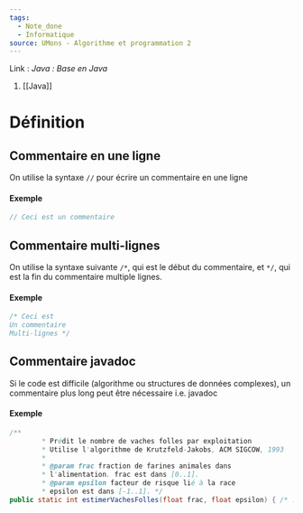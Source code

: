 ```yaml
---
tags:
  - Note_done
  - Informatique
source: UMons - Algorithme et programmation 2
---
```


Link :
_Java : Base en Java_
1. [[Java]]

# Définition
## Commentaire en une ligne 
On utilise la syntaxe `//` pour écrire un commentaire en une ligne 
#### Exemple
```java
// Ceci est un commentaire 
```

## Commentaire multi-lignes 
On utilise la syntaxe suivante `/*`, qui est le début du commentaire, et `*/`, qui est la fin du commentaire multiple lignes. 
#### Exemple
```java
/* Ceci est 
Un commentaire 
Multi-lignes */
```

## Commentaire javadoc
Si le code est difficile (algorithme ou structures de données complexes), un commentaire plus long peut être nécessaire i.e. javadoc 

#### Exemple
```java
/**
		* Prédit le nombre de vaches folles par exploitation
		* Utilise l'algorithme de Krutzfeld-Jakobs, ACM SIGCOW, 1993
		* 
		* @param frac fraction de farines animales dans
		* l'alimentation. frac est dans [0..1].
		* @param epsilon facteur de risque lié à la race
		* epsilon est dans [-1..1]. */
public static int estimerVachesFolles(float frac, float epsilon) { /* ... */ }
```